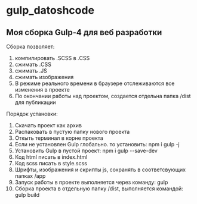 # gulp_datoshcode

<h2>Моя сборка Gulp-4 для веб разработки</h2>

<p>Сборка позволяет: </p>
<ol>
  <li>компилировать .SCSS в .CSS</li>
  <li>сжимать .CSS</li>
  <li>сжимать .JS</li>
  <li>сжимать изображения</li>
  <li>В режиме реального времени в 
    браузере отслеживаются все изменения в проекте</li>
  <li>По окончании работы над проектом, создается отдельна 
    папка /dist для публикации </li>
</ol>  

<p>Порядок установки:</p>
<ol>
  <li>Скачать проект как архив</li>
  <li>Распаковать в пустую папку нового проекта</li>
  <li>Откыть терминал в корне проекта</li>
  <li>Если не установлен Gulp глобально. то установить: npm i gulp -j </li>
  <li>Установить Gulp в пустой проект: npm i gulp --save-dev</li>
  <li>Код html писать в index.html</li>
   <li>Код scss писать в style.scss</li>
   <li>Шрифты, изображения и скрипты js, сохранять в соответсвующих папках /app</li>
   <li>Запуск работы в проекте выполняется через команду: gulp</li>
   <li>Сборка проекта в отдельную папку /dist, выполняется командой: gulp build </li>
</ol>  
  

